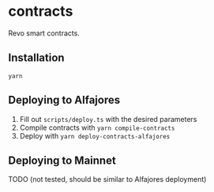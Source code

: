 # contracts
Revo smart contracts.

## Installation
```
yarn
```

## Deploying to Alfajores
1. Fill out `scripts/deploy.ts` with the desired parameters
2. Compile contracts with `yarn compile-contracts`
3. Deploy with `yarn deploy-contracts-alfajores` 

## Deploying to Mainnet
TODO (not tested, should be similar to Alfajores deployment)
